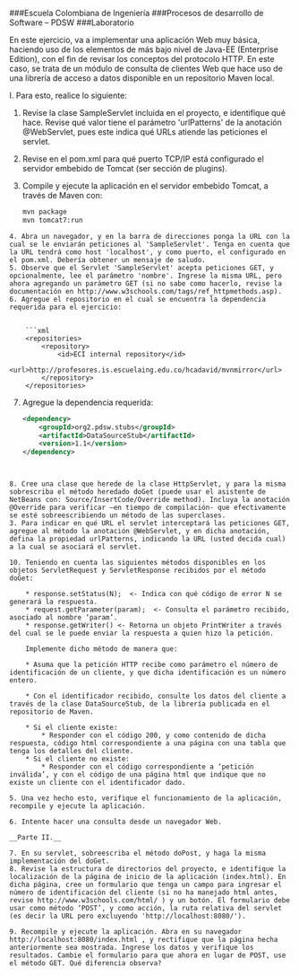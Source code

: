 ###Escuela Colombiana de Ingeniería
###Procesos de desarrollo de Software – PDSW
###Laboratorio

En este ejercicio, va a implementar una aplicación Web muy básica, haciendo uso de los elementos de más bajo nivel de Java-EE (Enterprise Edition), con el fin de revisar los conceptos del protocolo HTTP. En este caso, se trata de un módulo de consulta de clientes Web que hace uso de una librería de acceso a datos disponible en un repositorio Maven local.


I. Para esto, realice lo siguiente:

1. Revise la clase SampleServlet incluida en el proyecto, e identifique qué hace. Revise qué valor tiene el parámetro 'urlPatterns' de la anotación @WebServlet, pues este indica qué URLs atiende las peticiones el servlet.
2. Revise en el pom.xml para qué puerto TCP/IP está configurado el servidor embebido de Tomcat (ser sección de plugins).
3. Compile y ejecute la aplicación en el servidor embebido Tomcat, a través de Maven con:

	```xml
	mvn package
	mvn tomcat7:run
```
4. Abra un navegador, y en la barra de direcciones ponga la URL con la cual se le enviarán peticiones al 'SampleServlet'. Tenga en cuenta que la URL tendrá como host 'localhost', y como puerto, el configurado en el pom.xml. Debería obtener un mensaje de saludo.
5. Observe que el Servlet 'SampleServlet' acepta peticiones GET, y opcionalmente, lee el parámetro 'nombre'. Ingrese la misma URL, pero ahora agregando un parámetro GET (si no sabe como hacerlo, revise la documentación en http://www.w3schools.com/tags/ref_httpmethods.asp). 
6. Agregue el repositorio en el cual se encuentra la dependencia requerida para el ejercicio:


	```xml
    <repositories>
        <repository>
            <id>ECI internal repository</id>
            <url>http://profesores.is.escuelaing.edu.co/hcadavid/mvnmirror</url>
        </repository>
    </repositories>
```


7. Agregue la dependencia requerida:

	```xml
	<dependency>
		<groupId>org2.pdsw.stubs</groupId>
		<artifactId>DataSourceStub</artifactId>
		<version>1.1</version>            
	</dependency>             
```


8. Cree una clase que herede de la clase HttpServlet, y para la misma sobrescriba el método heredado doGet (puede usar el asistente de NetBeans con: Source/InsertCode/Override method). Incluya la anotación @Override para verificar –en tiempo de compilación- que efectivamente se esté sobreescribiendo un método de las superclases.
3. Para indicar en qué URL el servlet interceptará las peticiones GET, agregue al método la anotación @WebServlet, y en dicha anotación, defina la propiedad urlPatterns, indicando la URL (usted decida cual) a la cual se asociará el servlet.

10. Teniendo en cuenta las siguientes métodos disponibles en los objetos ServletRequest y ServletResponse recibidos por el método doGet:

	* response.setStatus(N);  <- Indica con qué código de error N se generará la respuesta.
	* request.getParameter(param);  <- Consulta el parámetro recibido, asociado al nombre ‘param’.
	* response.getWriter() <- Retorna un objeto PrintWriter a través del cual se le puede enviar la respuesta a quien hizo la petición.

	Implemente dicho método de manera que:
	
	* Asuma que la petición HTTP recibe como parámetro el número de identificación de un cliente, y que dicha identificación es un número entero.
	
	* Con el identificador recibido, consulte los datos del cliente a través de la clase DataSourceStub, de la librería publicada en el repositorio de Maven.
	
	* Si el cliente existe:
		* Responder con el código 200, y como contenido de dicha respuesta, código html correspondiente a una página con una tabla que tenga los detalles del cliente.
	* Si el cliente no existe:
		* Responder con el código correspondiente a ‘petición inválida’, y con el código de una página html que indique que no existe un cliente con el identificador dado.

5. Una vez hecho esto, verifique el funcionamiento de la aplicación, recompile y ejecute la aplicación.

6. Intente hacer una consulta desde un navegador Web.

__Parte II.__

7. En su servlet, sobreescriba el método doPost, y haga la misma implementación del doGet.
8. Revise la estructura de directorios del proyecto, e identifique la localización de la página de inicio de la aplicación (index.html). En dicha página, cree un formulario que tenga un campo para ingresar el número de identificación del cliente (si no ha manejado html antes, revise http://www.w3schools.com/html/ ) y un botón. El formulario debe usar como método ‘POST’, y como acción, la ruta relativa del servlet (es decir la URL pero excluyendo 'http://localhost:8080/').

9. Recompile y ejecute la aplicación. Abra en su navegador http://localhost:8080/index.html , y rectifique que la página hecha anteriormente sea mostrada. Ingrese los datos y verifique los resultados. Cambie el formulario para que ahora en lugar de POST, use el método GET. Qué diferencia observa?
